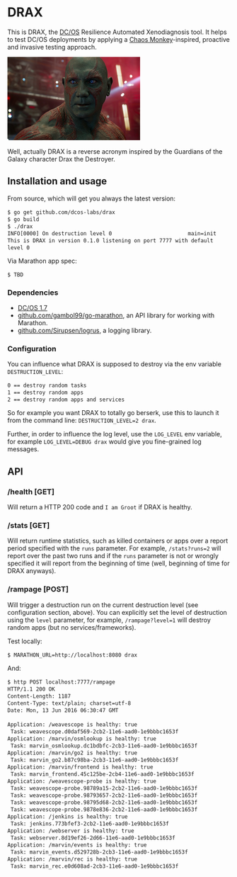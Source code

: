 # DRAX

This is DRAX, the [DC/OS](https://dcos.io) Resilience Automated Xenodiagnosis tool. It helps to test DC/OS deployments by applying a [Chaos Monkey](http://techblog.netflix.com/2012/07/chaos-monkey-released-into-wild.html)-inspired, proactive and invasive testing approach.

![DRAX logo](img/drax-logo.png)

Well, actually DRAX is a reverse acronym inspired by the Guardians of the Galaxy character Drax the Destroyer.

## Installation and usage

From source, which will get you always the latest version:

    $ go get github.com/dcos-labs/drax
    $ go build
    $ ./drax
    INFO[0000] On destruction level 0                        main=init
    This is DRAX in version 0.1.0 listening on port 7777 with default level 0

Via Marathon app spec:

    $ TBD

### Dependencies

- [DC/OS 1.7](https://dcos.io/releases/1.7.0/)
- [github.com/gambol99/go-marathon](https://github.com/gambol99/go-marathon), an API library for working with Marathon.
- [github.com/Sirupsen/logrus](https://github.com/Sirupsen/logrus), a logging library.

### Configuration

You can influence what DRAX is supposed to destroy via the env variable `DESTRUCTION_LEVEL`: 

    0 == destroy random tasks
    1 == destroy random apps
    2 == destroy random apps and services

So for example you want DRAX to totally go berserk, use this to launch it from the command line: `DESTRUCTION_LEVEL=2 drax`.

Further, in order to influence the log level, use the `LOG_LEVEL` env variable, for example `LOG_LEVEL=DEBUG drax` would give you fine-grained log messages.

## API

### /health [GET]

Will return a HTTP 200 code and `I am Groot` if DRAX is healthy.

### /stats [GET]

Will return runtime statistics, such as killed containers or apps over a report period specified with the `runs` parameter. For example, `/stats?runs=2` will report over the past two runs and if the `runs` parameter is not or wrongly specified it will report from the beginning of time (well, beginning of time for DRAX anyways).

### /rampage [POST]

Will trigger a destruction run on the current destruction level (see configuration section, above). You can explicitly set the level of destruction using the `level` parameter, for example, `/rampage?level=1` will destroy random apps (but no services/frameworks).


Test locally:

    $ MARATHON_URL=http://localhost:8080 drax

And:

    $ http POST localhost:7777/rampage
    HTTP/1.1 200 OK
    Content-Length: 1187
    Content-Type: text/plain; charset=utf-8
    Date: Mon, 13 Jun 2016 06:30:47 GMT
    
    Application: /weavescope is healthy: true
     Task: weavescope.d0daf569-2cb2-11e6-aad0-1e9bbbc1653f
    Application: /marvin/osmlookup is healthy: true
     Task: marvin_osmlookup.dc1bdbfc-2cb3-11e6-aad0-1e9bbbc1653f
    Application: /marvin/go2 is healthy: true
     Task: marvin_go2.b87c98ba-2cb3-11e6-aad0-1e9bbbc1653f
    Application: /marvin/frontend is healthy: true
     Task: marvin_frontend.45c125be-2cb4-11e6-aad0-1e9bbbc1653f
    Application: /weavescope-probe is healthy: true
     Task: weavescope-probe.98789a15-2cb2-11e6-aad0-1e9bbbc1653f
     Task: weavescope-probe.98793657-2cb2-11e6-aad0-1e9bbbc1653f
     Task: weavescope-probe.98795d68-2cb2-11e6-aad0-1e9bbbc1653f
     Task: weavescope-probe.9878e836-2cb2-11e6-aad0-1e9bbbc1653f
    Application: /jenkins is healthy: true
     Task: jenkins.773bfef3-2cb2-11e6-aad0-1e9bbbc1653f
    Application: /webserver is healthy: true
     Task: webserver.8d19ef26-2d66-11e6-aad0-1e9bbbc1653f
    Application: /marvin/events is healthy: true
     Task: marvin_events.d529728b-2cb3-11e6-aad0-1e9bbbc1653f
    Application: /marvin/rec is healthy: true
     Task: marvin_rec.e0d608ad-2cb3-11e6-aad0-1e9bbbc1653f
